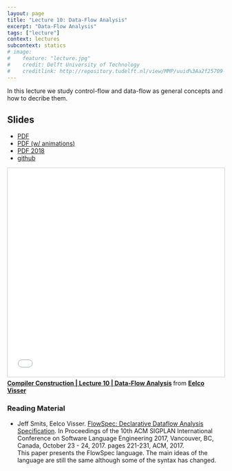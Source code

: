 ```yaml
---
layout: page
title: "Lecture 10: Data-Flow Analysis"
excerpt: "Data-Flow Analysis"
tags: ["lecture"]
context: lectures
subcontext: statics
# image:
#    feature: "lecture.jpg"
#    credit: Delft University of Technology
#    creditlink: http://repository.tudelft.nl/view/MMP/uuid%3Aa2f25709-c56e-453e-9394-4a05acf603a4/
---
```


In this lecture we study control-flow and data-flow as general concepts and how to decribe them.

## Slides


- [PDF](https://github.com/TUDelft-CS4200-2019/lectures/raw/master/10-flow-analysis/CS4200-2019-10-flow-analysis.pdf)
- [PDF (w/ animations)](https://github.com/TUDelft-CS4200-2019/lectures/raw/master/10-flow-analysis/CS4200-2019-10-flow-analysis-staged.pdf)
- [PDF 2018](https://github.com/TUDelft-CS4200-2019/lectures/raw/master/10-flow-analysis/CS4200-2018-10-flow-analysis.pdf)
- [github](https://github.com/TUDelft-CS4200-2019/lectures/tree/master/10-flow-analysis)

<iframe src="//www.slideshare.net/slideshow/embed_code/key/yo6os2ocBlxycX" width="595" height="485" frameborder="0" marginwidth="0" marginheight="0" scrolling="no" style="border:1px solid #CCC; border-width:1px; margin-bottom:5px; max-width: 100%;" allowfullscreen> </iframe> <div style="margin-bottom:5px"> <strong> <a href="//www.slideshare.net/eelcovisser/compiler-construction-lecture-10-dataflow-analysis" title="Compiler Construction | Lecture 10 | Data-Flow Analysis" target="_blank">Compiler Construction | Lecture 10 | Data-Flow Analysis</a> </strong> from <strong><a href="https://www.slideshare.net/eelcovisser" target="_blank">Eelco Visser</a></strong> </div>

### Reading Material

- Jeff Smits, Eelco Visser. [FlowSpec: Declarative Dataflow Analysis Specification](https://doi.org/10.1145/3136014.3136029). In Proceedings of the 10th ACM SIGPLAN International Conference on Software Language Engineering 2017, Vancouver, BC, Canada, October 23 - 24, 2017. pages 221-231, ACM, 2017.  
   This paper presents the FlowSpec language. The main ideas of the language are still the same although some of the syntax has changed.

